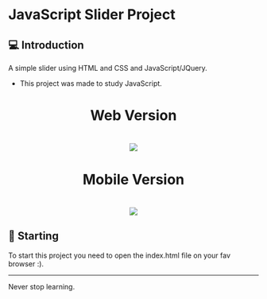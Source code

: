 # JavaScript Slider Project


## 💻 Introduction
A simple slider using HTML and CSS and JavaScript/JQuery. 

* This project was made to study JavaScript. 

<h1 align="center">Web Version</h1>

<h1 align="center">
    <img src="https://ik.imagekit.io/4yi5xtfbrbr/webv.gif">
</h1>

<h1 align="center">Mobile Version</h1>

<h1 align="center"><img src= "https://ik.imagekit.io/4yi5xtfbrbr/mobv_wWoXcQnlb.gif">

</h1>

## 🚀 Starting 
To start this project you need to open the index.html file on your fav browser :). 

<hr>

Never stop learning. 

